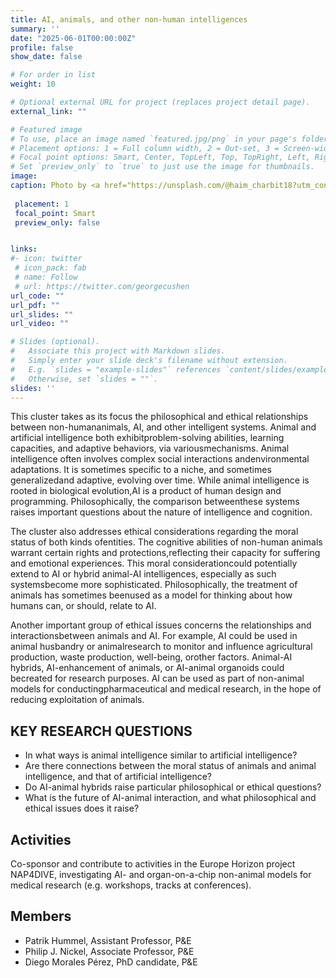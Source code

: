 ```yaml
---
title: AI, animals, and other non-human intelligences
summary: ''
date: "2025-06-01T00:00:00Z"
profile: false
show_date: false

# For order in list 
weight: 10

# Optional external URL for project (replaces project detail page).
external_link: ""

# Featured image
# To use, place an image named `featured.jpg/png` in your page's folder.
# Placement options: 1 = Full column width, 2 = Out-set, 3 = Screen-width
# Focal point options: Smart, Center, TopLeft, Top, TopRight, Left, Right, BottomLeft, Bottom, BottomRight
# Set `preview_only` to `true` to just use the image for thumbnails.
image:
caption: Photo by <a href="https://unsplash.com/@haim_charbit18?utm_content=creditCopyText&utm_medium=referral&utm_source=unsplash">Haim Charbit</a> on <a href="https://unsplash.com/photos/a-black-and-white-photo-of-a-monkey-sitting-under-a-tree-2FYtxHwQzyw?utm_content=creditCopyText&utm_medium=referral&utm_source=unsplash">Unsplash</a>
      
 placement: 1
 focal_point: Smart
 preview_only: false


links:
#- icon: twitter
 # icon_pack: fab
 # name: Follow
 # url: https://twitter.com/georgecushen
url_code: ""
url_pdf: ""
url_slides: ""
url_video: ""

# Slides (optional).
#   Associate this project with Markdown slides.
#   Simply enter your slide deck's filename without extension.
#   E.g. `slides = "example-slides"` references `content/slides/example-slides.md`.
#   Otherwise, set `slides = ""`.
slides: ''
---
```


This cluster takes as its focus the philosophical and ethical relationships between non-humananimals, AI, and other intelligent systems. Animal and artificial intelligence both exhibitproblem-solving abilities, learning capacities, and adaptive behaviors, via variousmechanisms. Animal intelligence often involves complex social interactions andenvironmental adaptations. It is sometimes specific to a niche, and sometimes generalizedand adaptive, evolving over time. While animal intelligence is rooted in biological evolution,AI is a product of human design and programming. Philosophically, the comparison betweenthese systems raises important questions about the nature of intelligence and cognition.

The cluster also addresses ethical considerations regarding the moral status of both kinds ofentities. The cognitive abilities of non-human animals warrant certain rights and protections,reflecting their capacity for suffering and emotional experiences. This moral considerationcould potentially extend to AI or hybrid animal-AI intelligences, especially as such systemsbecome more sophisticated. Philosophically, the treatment of animals has sometimes beenused as a model for thinking about how humans can, or should, relate to AI.

Another important group of ethical issues concerns the relationships and interactionsbetween animals and AI. For example, AI could be used in animal husbandry or animalresearch to monitor and influence agricultural production, waste production, well-being, orother factors. Animal-AI hybrids, AI-enhancement of animals, or AI-animal organoids could becreated for research purposes. AI can be used as part of non-animal models for conductingpharmaceutical and medical research, in the hope of reducing exploitation of animals.

## KEY RESEARCH QUESTIONS
- In what ways is animal intelligence similar to artificial intelligence?
- Are there connections between the moral status of animals and animal intelligence, and that of artificial intelligence?
- Do AI-animal hybrids raise particular philosophical or ethical questions?
- What is the future of AI-animal interaction, and what philosophical and ethical issues does it raise?

## Activities
Co-sponsor and contribute to activities in the Europe Horizon project NAP4DIVE, investigating AI- and organ-on-a-chip non-animal models for medical research (e.g. workshops, tracks at conferences).

## Members
- Patrik Hummel, Assistant Professor, P&E
- Philip J. Nickel, Associate Professor, P&E
- Diego Morales Pérez, PhD candidate, P&E
